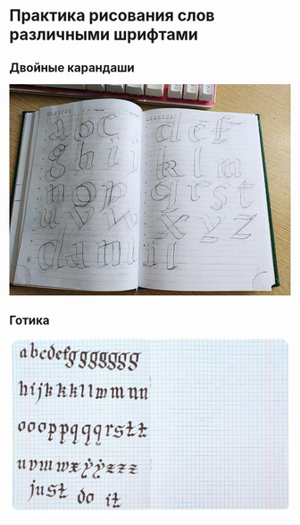 # Практика рисования слов различными шрифтами
## Двойные карандаши 
![Alt text](karandashi.jpg)
## Готика
![Alt text](gotika.jpg)